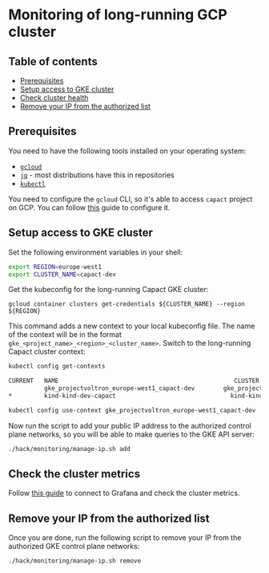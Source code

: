 # Monitoring of long-running GCP cluster

## Table of contents
<!-- toc -->
- [Prerequisites](#prerequisites)
- [Setup access to GKE cluster](#setup-access-to-gke-cluster)
- [Check cluster health](#check-cluster-health)
- [Remove your IP from the authorized list](#remove-your-ip-from-the-authorized-list)
<!-- tocstop -->

## Prerequisites

You need to have the following tools installed on your operating system:

- [`gcloud`](https://cloud.google.com/sdk/docs/install)
- [`jq`](https://stedolan.github.io/jq/download/) - most distributions have this in repositories
- [`kubectl`](https://kubernetes.io/docs/tasks/tools/)

You need to configure the `gcloud` CLI, so it's able to access `capact` project on GCP. You can follow [this](https://cloud.google.com/sdk/docs/authorizing) guide to configure it.

## Setup access to GKE cluster

Set the following environment variables in your shell:
```bash
export REGION=europe-west1
export CLUSTER_NAME=capact-dev
```

Get the kubeconfig for the long-running Capact GKE cluster:
```
gcloud container clusters get-credentials ${CLUSTER_NAME} --region ${REGION}
```

This command adds a new context to your local kubeconfig file. The name of the context will be in the format `gke_<project_name>_<region>_<cluster_name>`. Switch to the long-running Capact cluster context:
```bash
kubectl config get-contexts
```
```bash
CURRENT   NAME                                                 CLUSTER                                              AUTHINFO                                             NAMESPACE
          gke_projectvoltron_europe-west1_capact-dev        gke_projectvoltron_europe-west1_capact-dev        gke_projectvoltron_europe-west1_capact-dev        
*         kind-kind-dev-capact                                kind-kind-dev-capact                                kind-kind-dev-capact
```
```bash
kubectl config use-context gke_projectvoltron_europe-west1_capact-dev
```

Now run the script to add your public IP address to the authorized control plane networks, so you will be able to make queries to the GKE API server:
```bash
./hack/monitoring/manage-ip.sh add
```

## Check the cluster metrics

Follow [this guide](operation/metrics.md) to connect to Grafana and check the cluster metrics.

## Remove your IP from the authorized list

Once you are done, run the following script to remove your IP from the authorized GKE control plane networks:
```bash
./hack/monitoring/manage-ip.sh remove
```
